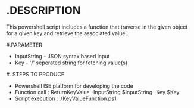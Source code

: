 # .DESCRIPTION

This powershell script includes a function that traverse in the given object for a given key and retrieve the associated value. 

#.PARAMETER
- InputString - JSON syntax based input
- Key - '/' seperated string for fetching value(s)

#. STEPS TO PRODUCE

- Powershell ISE platform for developing the code
- Function call : ReturnKeyValue -InputString $InputString -Key $Key
- Script execution : .\KeyValueFunction.ps1
